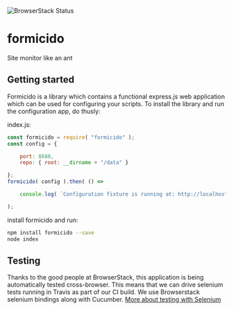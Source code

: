 ![BrowserStack Status](https://www.browserstack.com/automate/badge.svg?badge_key=NTRtOFlhYTlGbHpSMFA0b21iREIxZTZwQWRHK1AyWlQxWHAzQzJRVXhvND0tLXBQZC9XZ3ltcC9pVjVpT2lxTUg1Znc9PQ==--8cc11b84cc9a7dd51e6dcccafdfb465f13bbd75b)

# formicido
Site monitor like an ant

## Getting started
Formicido is a library which contains a functional express.js web application which can be used for configuring your scripts. To install the library and run the configuration app, do thusly:

index.js:
```javascript
const formicido = require( "formicido" );
const config = {

    port: 8888,
    repo: { root: __dirname + "/data" }

};
formicido( config ).then( () =>

    console.log( `Configuration fixture is running at: http://localhost:${config.port}` )

);
```
install formicido and run:
```bash
npm install formicido --save
node index
```



## Testing
Thanks to the good people at BrowserStack, this application is being automatically tested cross-browser. This means that we can drive selenium tests running in Travis as part of our CI build. We use Browserstack selenium bindings along with Cucumber.
[More about testing with Selenium](https://github.com/goofballLogic/formicido/wiki/Testing)
